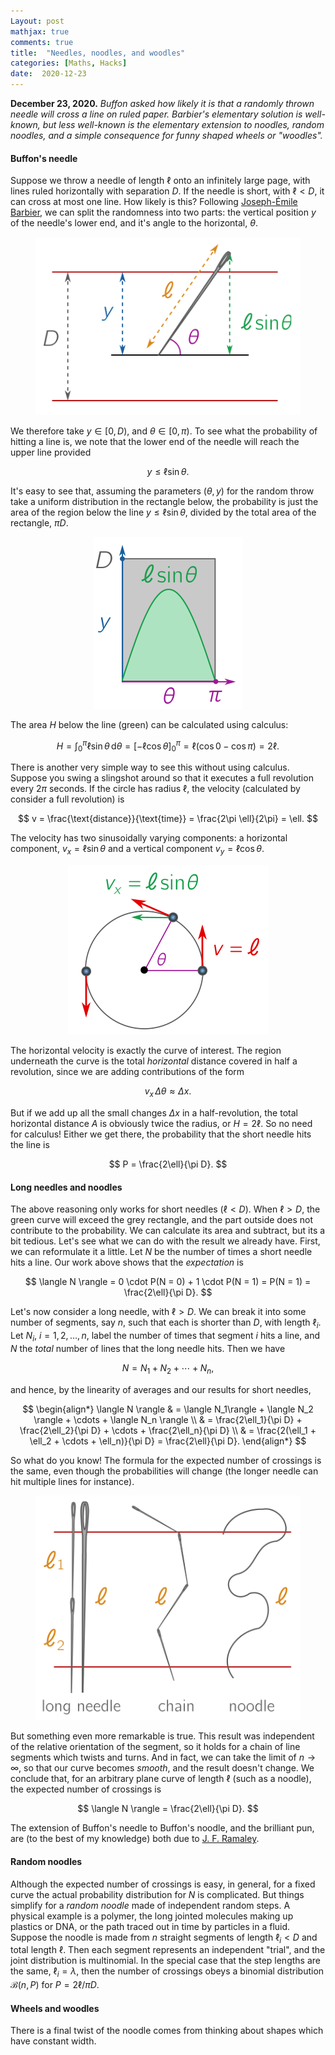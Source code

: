 ```yaml
---
Layout: post
mathjax: true
comments: true
title:  "Needles, noodles, and woodles"
categories: [Maths, Hacks]
date:  2020-12-23
---
```


**December 23, 2020.** *Buffon asked how likely it is that a randomly
  thrown needle will cross a line on ruled paper. Barbier's elementary
  solution is well-known, but less well-known is the elementary
  extension to noodles, random noodles, and a simple consequence for funny shaped
  wheels or "woodles".*

#### Buffon's needle

Suppose we throw a needle of length $\ell$ onto an infinitely large
page, with lines ruled horizontally with separation $D$.
If the needle is short, with $\ell < D$, it can cross at most one
line.
How likely is this?
Following
[Joseph-Émile Barbier](https://en.wikipedia.org/wiki/Joseph-%C3%89mile_Barbier),
we can split the randomness into two parts: the vertical position $y$ of the
needle's lower end, and it's angle to the horizontal, $\theta$.

<figure>
    <div style="text-align:center"><img src
    ="/images/posts/buffon1.png"/>
	</div>
	</figure>

We therefore take $y \in [0, D)$, and $\theta \in [0, \pi)$.
To see what the probability of hitting a line is, we note that the lower end of the needle will reach the upper line provided

$$
y \leq \ell \sin \theta.
$$

It's easy to see that, assuming the parameters $(\theta, y)$ for the random throw take a uniform distribution in the rectangle below, the probability is just the area of the region
below the line $y \leq \ell \sin \theta$, divided by the total area of the rectangle, $\pi D$.

<figure>
    <div style="text-align:center"><img src
    ="/images/posts/buffon2.png"/>
	</div>
	</figure>

The area $H$ below the line (green) can be calculated using calculus:

$$
H = \int_0^{\pi} \ell \sin \theta \, \text{d}\theta = \left[-\ell \cos\theta\right]^\pi_0
= \ell (\cos 0 - \cos \pi) = 2\ell.
$$

There is another very simple way to see this without using calculus.
Suppose you swing a slingshot around so that it executes a full revolution
every $2\pi$ seconds.
If the circle has radius $\ell$, the velocity (calculated by consider
a full revolution) is

$$
v = \frac{\text{distance}}{\text{time}} = \frac{2\pi \ell}{2\pi} = \ell.
$$

The velocity has two sinusoidally varying components: a horizontal
component, $v_x = \ell \sin \theta$ and a vertical component $v_y =
\ell \cos \theta$.

<figure>
    <div style="text-align:center"><img src
    ="/images/posts/buffon3.png"/>
	</div>
	</figure>

The horizontal velocity is exactly the curve of interest. The region
underneath the curve is the total *horizontal* distance covered in
half a revolution, since we are adding contributions of the form

$$
v_x \, \Delta \theta \approx \Delta x.
$$

But if we add up all the small changes $\Delta x$ in a
half-revolution, the total horizontal distance $A$ is obviously twice the
radius, or $H = 2\ell$. So no need for calculus!
Either we get there, the probability that the short needle hits the
line is

$$
P = \frac{2\ell}{\pi D}.
$$

#### Long needles and noodles

The above reasoning only works for short needles ($\ell < D$).
When $\ell > D$, the green curve will exceed the grey rectangle, and
the part outside does not contribute to the probability.
We can calculate its area and subtract, but its a bit tedious.
Let's see what we can do with the result we already have.
First, we can reformulate it a little.
Let $N$ be the number of times a short needle hits a line.
Our work above shows that the *expectation* is

$$
\langle N \rangle = 0 \cdot P(N = 0) + 1 \cdot P(N = 1) = P(N = 1) = \frac{2\ell}{\pi D}.
$$

Let's now consider a long needle, with $\ell > D$.
We can break it into some number of segments, say $n$, such that each is
shorter than $D$, with length $\ell_i$.
Let $N_i$, $i = 1, 2, \ldots, n$, label the number of times that
segment $i$ hits a line, and $N$ the *total* number of lines that the
long needle hits.
Then we have

$$
N = N_1 + N_2 + \cdots + N_n,
$$

and hence, by the linearity of averages and our results for short
needles,

$$
\begin{align*}
\langle N \rangle & = \langle N_1\rangle + \langle N_2 \rangle +
\cdots + \langle N_n \rangle \\
& = \frac{2\ell_1}{\pi D} + \frac{2\ell_2}{\pi D} + \cdots +
\frac{2\ell_n}{\pi D} \\
& = \frac{2(\ell_1 + \ell_2 + \cdots + \ell_n)}{\pi D} =
\frac{2\ell}{\pi D}.
\end{align*}
$$

So what do you know! The formula for the expected number of
crossings is the same, even though the probabilities will change
(the longer needle can hit multiple lines for instance).

<figure>
    <div style="text-align:center"><img src
    ="/images/posts/buffon4.png"/>
	</div>
	</figure>

But something even more remarkable is true.
This result was independent of the relative orientation of the
segment, so it holds for a chain of line segments which twists and
turns.
And in fact, we can take the limit of $n \to \infty$, so that our
curve becomes *smooth*, and the result doesn't change.
We conclude that, for an arbitrary plane curve of length $\ell$ (such
as a noodle), the expected number of crossings is

$$
\langle N \rangle = \frac{2\ell}{\pi D}.
$$

The extension of Buffon's needle to Buffon's noodle, and the brilliant
pun, are (to the best of my knowledge) both due to
[J. F. Ramaley](http://web1.sph.emory.edu/users/hwu30/teaching/statcomp/papers/ramaley.Buffon.69.pdf).

#### Random noodles

Although the expected number of crossings is easy, in general, for a
fixed curve the actual probability distribution for $N$ is complicated.
But things simplify for a *random noodle* made of independent random
steps.
A physical example is a polymer, the long jointed molecules making up
plastics or DNA, or the path traced out in time by particles in a fluid.
Suppose the noodle is made from $n$ straight segments of length
$\ell_i < D$ and total length $\ell$.
Then each segment represents an independent "trial", and the joint
distribution is multinomial.
In the special case that the step lengths are the same, $\ell_i =
\lambda$, then the number of crossings obeys a binomial distribution
$\mathcal{B}(n, P)$ for $P = 2\ell/\pi D$.

#### Wheels and woodles

There is a final twist of the noodle comes from thinking about shapes which
have constant width.
